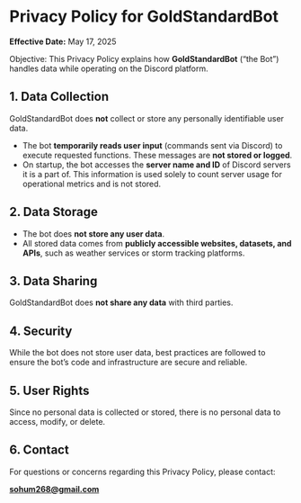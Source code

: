 # Privacy Policy for GoldStandardBot

**Effective Date:** May 17, 2025

Objective: This Privacy Policy explains how **GoldStandardBot** (“the Bot”) handles data while operating on the Discord platform.

## 1. Data Collection

GoldStandardBot does **not** collect or store any personally identifiable user data.

- The bot **temporarily reads user input** (commands sent via Discord) to execute requested functions. These messages are **not stored or logged**.
- On startup, the bot accesses the **server name and ID** of Discord servers it is a part of. This information is used solely to count server usage for operational metrics and is not stored.

## 2. Data Storage

- The bot does **not store any user data**.
- All stored data comes from **publicly accessible websites, datasets, and APIs**, such as weather services or storm tracking platforms.

## 3. Data Sharing

GoldStandardBot does **not share any data** with third parties.

## 4. Security

While the bot does not store user data, best practices are followed to ensure the bot’s code and infrastructure are secure and reliable.

## 5. User Rights

Since no personal data is collected or stored, there is no personal data to access, modify, or delete.

## 6. Contact

For questions or concerns regarding this Privacy Policy, please contact:

**sohum268@gmail.com**
